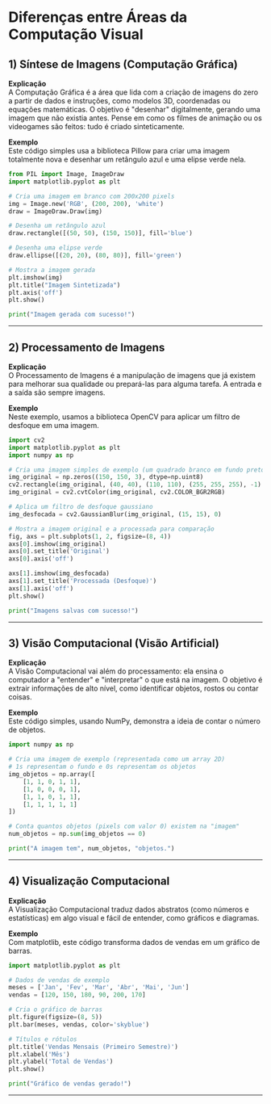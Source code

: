 # Diferenças entre Áreas da Computação Visual

## 1) Síntese de Imagens (Computação Gráfica)

**Explicação**  
A Computação Gráfica é a área que lida com a criação de imagens do zero a partir de dados e instruções, como modelos 3D, coordenadas ou equações matemáticas. O objetivo é "desenhar" digitalmente, gerando uma imagem que não existia antes. Pense em como os filmes de animação ou os videogames são feitos: tudo é criado sinteticamente.

**Exemplo**  
Este código simples usa a biblioteca Pillow para criar uma imagem totalmente nova e desenhar um retângulo azul e uma elipse verde nela.

```python
from PIL import Image, ImageDraw
import matplotlib.pyplot as plt

# Cria uma imagem em branco com 200x200 pixels
img = Image.new('RGB', (200, 200), 'white')
draw = ImageDraw.Draw(img)

# Desenha um retângulo azul
draw.rectangle([(50, 50), (150, 150)], fill='blue')

# Desenha uma elipse verde
draw.ellipse([(20, 20), (80, 80)], fill='green')

# Mostra a imagem gerada
plt.imshow(img)
plt.title("Imagem Sintetizada")
plt.axis('off')
plt.show()

print("Imagem gerada com sucesso!")
```

---

## 2) Processamento de Imagens

**Explicação**  
O Processamento de Imagens é a manipulação de imagens que já existem para melhorar sua qualidade ou prepará-las para alguma tarefa. A entrada e a saída são sempre imagens.

**Exemplo**  
Neste exemplo, usamos a biblioteca OpenCV para aplicar um filtro de desfoque em uma imagem.

```python
import cv2
import matplotlib.pyplot as plt
import numpy as np

# Cria uma imagem simples de exemplo (um quadrado branco em fundo preto)
img_original = np.zeros((150, 150, 3), dtype=np.uint8)
cv2.rectangle(img_original, (40, 40), (110, 110), (255, 255, 255), -1)
img_original = cv2.cvtColor(img_original, cv2.COLOR_BGR2RGB)

# Aplica um filtro de desfoque gaussiano
img_desfocada = cv2.GaussianBlur(img_original, (15, 15), 0)

# Mostra a imagem original e a processada para comparação
fig, axs = plt.subplots(1, 2, figsize=(8, 4))
axs[0].imshow(img_original)
axs[0].set_title('Original')
axs[0].axis('off')

axs[1].imshow(img_desfocada)
axs[1].set_title('Processada (Desfoque)')
axs[1].axis('off')
plt.show()

print("Imagens salvas com sucesso!")
```

---

## 3) Visão Computacional (Visão Artificial)

**Explicação**  
A Visão Computacional vai além do processamento: ela ensina o computador a "entender" e "interpretar" o que está na imagem. O objetivo é extrair informações de alto nível, como identificar objetos, rostos ou contar coisas.

**Exemplo**  
Este código simples, usando NumPy, demonstra a ideia de contar o número de objetos.

```python
import numpy as np

# Cria uma imagem de exemplo (representada como um array 2D)
# 1s representam o fundo e 0s representam os objetos
img_objetos = np.array([
    [1, 1, 0, 1, 1],
    [1, 0, 0, 0, 1],
    [1, 1, 0, 1, 1],
    [1, 1, 1, 1, 1]
])

# Conta quantos objetos (pixels com valor 0) existem na "imagem"
num_objetos = np.sum(img_objetos == 0)

print("A imagem tem", num_objetos, "objetos.")
```

---

## 4) Visualização Computacional

**Explicação**  
A Visualização Computacional traduz dados abstratos (como números e estatísticas) em algo visual e fácil de entender, como gráficos e diagramas.

**Exemplo**  
Com matplotlib, este código transforma dados de vendas em um gráfico de barras.

```python
import matplotlib.pyplot as plt

# Dados de vendas de exemplo
meses = ['Jan', 'Fev', 'Mar', 'Abr', 'Mai', 'Jun']
vendas = [120, 150, 180, 90, 200, 170]

# Cria o gráfico de barras
plt.figure(figsize=(8, 5))
plt.bar(meses, vendas, color='skyblue')

# Títulos e rótulos
plt.title('Vendas Mensais (Primeiro Semestre)')
plt.xlabel('Mês')
plt.ylabel('Total de Vendas')
plt.show()

print("Gráfico de vendas gerado!")
```

---
